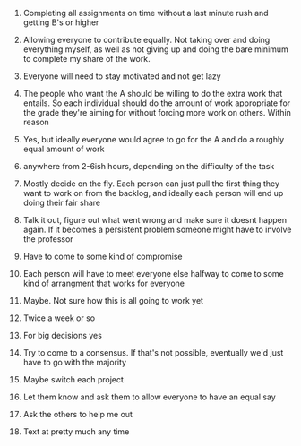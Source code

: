 1) Completing all assignments on time without a last minute rush and getting B's or higher

2) Allowing everyone to contribute equally. Not taking over and doing everything myself, as well as not giving up and doing the bare minimum to complete my share of the work.

3) Everyone will need to stay motivated and not get lazy

4) The people who want the A should be willing to do the extra work that entails. So each individual should do the amount of work appropriate for the grade they're aiming for without forcing more work on others. Within reason

5) Yes, but ideally everyone would agree to go for the A and do a roughly equal amount of work

6) anywhere from 2-6ish hours, depending on the difficulty of the task

7) Mostly decide on the fly. Each person can just pull the first thing they want to work on from the backlog, and ideally each person will end up doing their fair share

8) Talk it out, figure out what went wrong and make sure it doesnt happen again. If it becomes a persistent problem someone might have to involve the professor

9) Have to come to some kind of compromise

10) Each person will have to meet everyone else halfway to come to some kind of arrangment that works for everyone

11) Maybe. Not sure how this is all going to work yet

12) Twice a week or so

13) For big decisions yes

14) Try to come to a consensus. If that's not possible, eventually we'd just have to go with the majority

15) Maybe switch each project

16) Let them know and ask them to allow everyone to have an equal say

17) Ask the others to help me out

18) Text at pretty much any time
